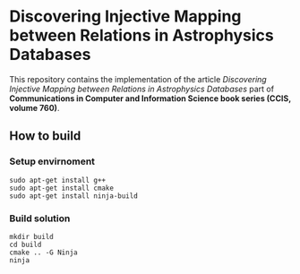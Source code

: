 # Discovering Injective Mapping between Relations in Astrophysics Databases

<p> This repository contains the implementation of the article <i> Discovering Injective Mapping between Relations in Astrophysics Databases </i> part of <b>Communications in Computer and Information Science book series (CCIS, volume 760)</b>.</p>

## How to build

### Setup envirnoment
```
sudo apt-get install g++
sudo apt-get install cmake
sudo apt-get install ninja-build
```
### Build solution
```
mkdir build
cd build
cmake .. -G Ninja
ninja
```